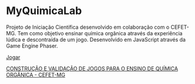 # MyQuimicaLab
Projeto de Iniciação Científica desenvolvido em colaboração com o CEFET-MG. Tem como objetivo ensinar química orgânica através da experiência lúdica e descontraída de um jogo. Desenvolvido em JavaScript através da Game Engine Phaser.

[Jogar](https://myquimicalab.github.io/)

[CONSTRUÇÃO E VALIDAÇÃO DE JOGOS PARA O ENSINO DE QUÍMICA ORGÂNICA - CEFET-MG](https://conferencias.cefetmg.br/index.php/15CET/15CET/paper/view/5987)

